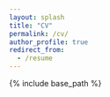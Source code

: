 ```yaml
---
layout: splash
title: "CV"
permalink: /cv/
author_profile: true
redirect_from:
  - /resume
---
```


{% include base_path %}

<!-- <embed src="/files/vita.pdf#toolbar=0" type="application/pdf" width="auto" height="400px" /> -->

<!-- <embed src="https://username.github.io/files/cv.pdf#toolbar=0" type="application/pdf" width="600px" height="500px" /> -->
<!-- <embed src="https://drive.google.com/viewerng/viewer?embedded=true&url=https://tianyu-han.com/files/vita.pdf" width="auto" height="400"> -->

<!-- <iframe src="/files/vita.pdf#toolbar=0" width="100%" height="600" allow="autoplay"></iframe> -->

<!-- <iframe src="https://drive.google.com/gview?url=https://tianyu-han.com/files/vita.pdf&embedded=true"  width="100%" height="600" allow="autoplay"></iframe> -->

<!-- <iframe src="https://drive.google.com/file/d/1aicB98E6aoQ3HEa_3wtQpNTO9OLhBKdl/preview" width="100%" height="600" allow="autoplay"></iframe> -->

<object data="/files/vita.pdf#toolbar=0" type="application/pdf" width="100%" height="60%">
    <embed src="https://docs.google.com/gview?url=https://tianyu-han.com/files/vita.pdf&embedded=true" width="100%" height="60%"/> 
</object>